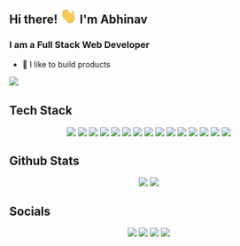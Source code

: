 ## Hi there! <img width="30px" src="https://github.com/SatYu26/SatYu26/raw/master/Assets/Hi.gif" /> I'm Abhinav

### I am a Full Stack Web Developer

- 🚀 I like to build products

<a href="https://navabhi.codes/"><img src="https://img.shields.io/website?down_color=lightgrey&down_message=down&up_color=%231e90ff&up_message=live&url=https://navabhi.codes/"/></a>

## Tech Stack

<p align="center">
<img src="https://img.shields.io/badge/c-%2300599C.svg?style=for-the-badge&logo=c&logoColor=white" height="25"/>
<img src="https://img.shields.io/badge/c++-%2300599C.svg?style=for-the-badge&logo=c%2B%2B&logoColor=white" height="25"/>
<img src="https://img.shields.io/badge/css3-%231572B6.svg?style=for-the-badge&logo=css3&logoColor=white" height="25"/>
<img src="https://img.shields.io/badge/html5-%23E34F26.svg?style=for-the-badge&logo=html5&logoColor=white" height="25"/>
<img src="https://img.shields.io/badge/javascript-%23323330.svg?style=for-the-badge&logo=javascript&logoColor=%23F7DF1E" height="25"/>
<img src="https://img.shields.io/badge/bootstrap-%23563D7C.svg?style=for-the-badge&logo=bootstrap&logoColor=white" height="25"/>
<img src="https://img.shields.io/badge/express.js-%23404d59.svg?style=for-the-badge&logo=express&logoColor=%2361DAFB" height="25"/>
<img src="https://img.shields.io/badge/node.js-6DA55F?style=for-the-badge&logo=node.js&logoColor=white" height="25"/>
<img src="https://img.shields.io/badge/react-%2320232a.svg?style=for-the-badge&logo=react&logoColor=%2361DAFB" height="25"/>
<img src="https://img.shields.io/badge/redux-%23593d88.svg?style=for-the-badge&logo=redux&logoColor=white" height="25"/>
<img src="https://img.shields.io/badge/Visual%20Studio%20Code-0078d7.svg?style=for-the-badge&logo=visual-studio-code&logoColor=white" height="25"/>
<img src="https://img.shields.io/badge/git-%23F05033.svg?style=for-the-badge&logo=git&logoColor=white" height="25"/>
<img src="https://img.shields.io/badge/github-%23121011.svg?style=for-the-badge&logo=github&logoColor=white" height="25"/>
<img src="https://img.shields.io/badge/MongoDB-%234ea94b.svg?style=for-the-badge&logo=mongodb&logoColor=white" height="25"/>
<img src="https://img.shields.io/badge/postgres-%23316192.svg?style=for-the-badge&logo=postgresql&logoColor=white" height="25"/>
</p>

## Github Stats

<p align="center">
<img src="https://github-readme-stats.vercel.app/api?username=wraith-0&theme=radical&hide_title=truecount_private=true&show_icons=true" height="200em"/>
<img src="https://github-readme-stats.vercel.app/api/top-langs/?username=wraith-0&theme=radical" height="200em" />
<p>

## Socials

<p align="center">
<a href="mailto:19ucs254@lnmiit.ac.in"><img src="https://img.shields.io/badge/Gmail-D14836?style=for-the-badge&logo=gmail&logoColor=white"></img></a>
<a href="https://www.linkedin.com/in/nav-abhi/"><img src="https://img.shields.io/badge/Linkedin-0077B5?style=for-the-badge&logo=linkedin&logoColor=white"></img></a>
<a href="https://mobile.twitter.com/navabhi__"><img src="https://img.shields.io/badge/navabhi__-%231DA1F2.svg?style=for-the-badge&logo=Twitter&logoColor=white"></img></a>
<a href="https://leetcode.com/navabhi__/"><img src="https://img.shields.io/badge/-LeetCode-FFA116?style=for-the-badge&logo=LeetCode&logoColor=black"></img></a>
</p>

